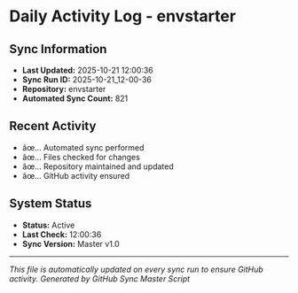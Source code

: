 ﻿# Daily Activity Log - envstarter

## Sync Information
- **Last Updated:** 2025-10-21 12:00:36
- **Sync Run ID:** 2025-10-21_12-00-36
- **Repository:** envstarter
- **Automated Sync Count:** 821

## Recent Activity
- âœ… Automated sync performed
- âœ… Files checked for changes
- âœ… Repository maintained and updated
- âœ… GitHub activity ensured

## System Status
- **Status:** Active
- **Last Check:** 12:00:36
- **Sync Version:** Master v1.0

---
*This file is automatically updated on every sync run to ensure GitHub activity.*
*Generated by GitHub Sync Master Script*
